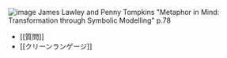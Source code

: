 
![image](https://gyazo.com/78476444622b4ab2055553868585d7ca/thumb/1000)
James Lawley and Penny Tompkins "Metaphor in Mind: Transformation through Symbolic Modelling" p.78

- [[質問]]
- [[クリーンランゲージ]]
